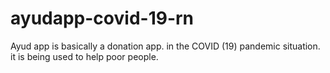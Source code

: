 # ayudapp-covid-19-rn
Ayud app is basically a donation app. in the COVID (19) pandemic situation. it is being used to help poor people.
